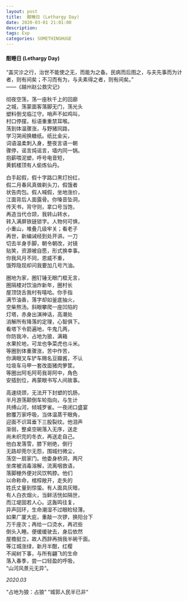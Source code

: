 ```yaml
---
layout: post
title:  酣睡日 (Lethargy Day)
date: 2020-03-01 21:01:00
description: 
tags: Exp
categories: SOMETHINGHUGE
---
```


#### 酣睡日 (Lethargy Day)


“盖灾沴之行，治世不能使之无，而能为之备。民病而后图之，与夫先事而为计者，则有间矣；不习而有为，与夫素得之者，则有间矣。”  
——《越州赵公救灾记》  


彻夜空荡，荡一座秋千上的回廊  
之城，荡蒙面客落脚无门，荡光头  
塑料倒戈临江守。哨声不如鸡叫，  
村口停摆，标语重重禁耳喉。  
荡到体温骤涨，与野猪同路，  
学习哭闹换糖纸。纸比金尖，  
词语温柔刺入身，整夜言语一朝  
骤停，谣言炖谣言，墙内同一锅。  
抱薪喂泥塑，呼号电音短，  
黄鹤楼顶有人偷炼仙丹。  


白手起假，假十字路口黑灯扮红，  
假二月春风真做剃头刀，假饿者  
状告肉包。假人喊假，坐地涨价，  
江面背后人面露骨。你嗓音坠洞，  
传天书，背守则，拿口号当饱，  
再造当代仓颉，我转山转水，  
转入满屏铁链锁字。人物何可惧，  
小重山，堆叠几级牢关；看老子  
再世，新编诫经到处开讲。一刀  
切去半身手脚，朝令朝改，对镜  
贴笑，资源被自愿，形式换幸事。  
你我风月不同，恩威不重，  
饿殍隐现却问我要加几号汽油。  


圈地为家，圈钉锤无眼门框无言，  
圈隔楼对饮油炸新年，圈村长  
屋顶饶舌我村有嘻哈。你手指  
满节油香，落字却如釜底抽火，  
空柴熬汤。斜眼攀爬一座凹陷的  
灯塔，赤身出演神话，高潮处  
消解所有降落的定理，心智俱下。  
看塔下令箭遍地，牛鬼几两，  
你防我冲，占地为狼，满箱  
水果抡地，可龙也争菜虎也斗米。  
等圈到体重骤涨，苦中作苦，  
你满眼叉车铲车赐名豆瓣酱，不认  
垃圾车马甲一套改面猪肉箩筐。  
等圈出阿毛阿苟我哥阿中，角色  
安插到位，再蒙眼书写人间故事。  


高速绕颈，无法开下封塑的饥肠，  
半月游荡颠倒车轮指向，与生计  
共缚山河，倾城罗雀。一夜闭口盛宴  
掀覆万家呼吸，当体温蒸干眼角，  
迎面不识耳垂下三股裂纹。他泪声  
渐弱，整桌空碗落入无序，送走  
尚未织完的冬衣，再送走自己。  
他白发落雪，膝下剜绝，倒行  
无路却莞尔无怨，围城扫微尘，  
荡空一扇家门。他委身桥洞，两尺  
坐席被消毒溶解，流离咽救语，  
落脚栅外便对风饮鸭脖。他们  
以命称命，棺椁敞开，走失的  
姓氏丈量到惊蛰。有人面具灰暗，  
有人白衣烟火，当鲜活恍如隔世，  
而江堤固若人心。这轰鸣往复，  
异声回环，生命潮湿不过眼睑轻薄。  
如果广厦大庇，重敲一次锣，换阳台下  
万千座次；再给一口烫水，再迟些  
倒头入睡。便缓缓驶去，身后依然  
屋檐挺立，故人西辞再捎我半碗干面。  
等江城涨绿，新月半酣，红樱  
不闻树下事，与所有翩飞的生命  
落入春季，尝一口轻盈的呼吸，  
“山河风景元无异“。  


*2020.03*  

“占地为狼：占狼“
“城郭人民半已非“